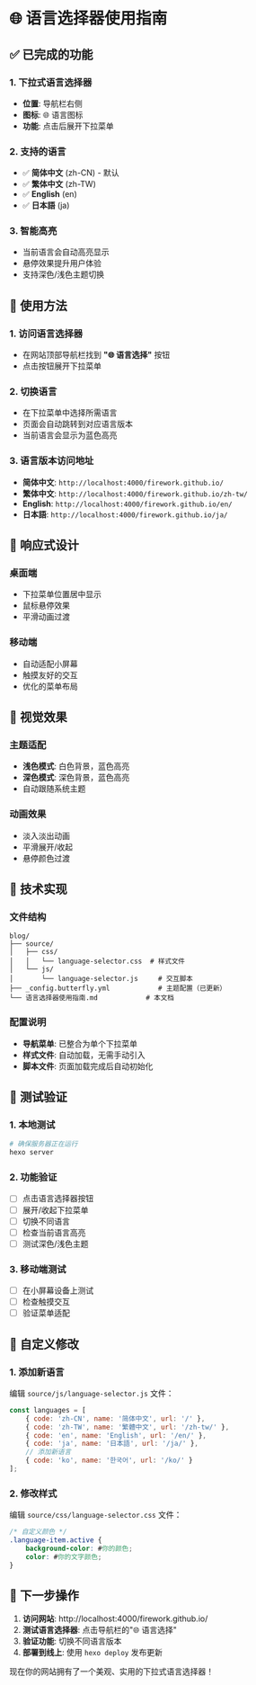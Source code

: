 # 🌐 语言选择器使用指南

## ✅ 已完成的功能

### 1. 下拉式语言选择器
- **位置**: 导航栏右侧
- **图标**: 🌐 语言图标
- **功能**: 点击后展开下拉菜单

### 2. 支持的语言
- ✅ **简体中文** (zh-CN) - 默认
- ✅ **繁体中文** (zh-TW) 
- ✅ **English** (en)
- ✅ **日本語** (ja)

### 3. 智能高亮
- 当前语言会自动高亮显示
- 悬停效果提升用户体验
- 支持深色/浅色主题切换

## 🎯 使用方法

### 1. 访问语言选择器
- 在网站顶部导航栏找到 **"🌐 语言选择"** 按钮
- 点击按钮展开下拉菜单

### 2. 切换语言
- 在下拉菜单中选择所需语言
- 页面会自动跳转到对应语言版本
- 当前语言会显示为蓝色高亮

### 3. 语言版本访问地址
- **简体中文**: `http://localhost:4000/firework.github.io/`
- **繁体中文**: `http://localhost:4000/firework.github.io/zh-tw/`
- **English**: `http://localhost:4000/firework.github.io/en/`
- **日本語**: `http://localhost:4000/firework.github.io/ja/`

## 📱 响应式设计

### 桌面端
- 下拉菜单位置居中显示
- 鼠标悬停效果
- 平滑动画过渡

### 移动端
- 自动适配小屏幕
- 触摸友好的交互
- 优化的菜单布局

## 🎨 视觉效果

### 主题适配
- **浅色模式**: 白色背景，蓝色高亮
- **深色模式**: 深色背景，蓝色高亮
- 自动跟随系统主题

### 动画效果
- 淡入淡出动画
- 平滑展开/收起
- 悬停颜色过渡

## 🔧 技术实现

### 文件结构
```
blog/
├── source/
│   ├── css/
│   │   └── language-selector.css  # 样式文件
│   └── js/
│       └── language-selector.js     # 交互脚本
├── _config.butterfly.yml            # 主题配置（已更新）
└── 语言选择器使用指南.md            # 本文档
```

### 配置说明
- **导航菜单**: 已整合为单个下拉菜单
- **样式文件**: 自动加载，无需手动引入
- **脚本文件**: 页面加载完成后自动初始化

## 🚀 测试验证

### 1. 本地测试
```bash
# 确保服务器正在运行
hexo server
```

### 2. 功能验证
- [ ] 点击语言选择器按钮
- [ ] 展开/收起下拉菜单
- [ ] 切换不同语言
- [ ] 检查当前语言高亮
- [ ] 测试深色/浅色主题

### 3. 移动端测试
- [ ] 在小屏幕设备上测试
- [ ] 检查触摸交互
- [ ] 验证菜单适配

## 📝 自定义修改

### 1. 添加新语言
编辑 `source/js/language-selector.js` 文件：
```javascript
const languages = [
    { code: 'zh-CN', name: '简体中文', url: '/' },
    { code: 'zh-TW', name: '繁體中文', url: '/zh-tw/' },
    { code: 'en', name: 'English', url: '/en/' },
    { code: 'ja', name: '日本語', url: '/ja/' },
    // 添加新语言
    { code: 'ko', name: '한국어', url: '/ko/' }
];
```

### 2. 修改样式
编辑 `source/css/language-selector.css` 文件：
```css
/* 自定义颜色 */
.language-item.active {
    background-color: #你的颜色;
    color: #你的文字颜色;
}
```

## 🔄 下一步操作

1. **访问网站**: http://localhost:4000/firework.github.io/
2. **测试语言选择器**: 点击导航栏的"🌐 语言选择"
3. **验证功能**: 切换不同语言版本
4. **部署到线上**: 使用 `hexo deploy` 发布更新

现在你的网站拥有了一个美观、实用的下拉式语言选择器！